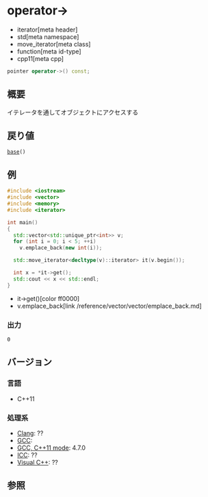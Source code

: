 # operator->
* iterator[meta header]
* std[meta namespace]
* move_iterator[meta class]
* function[meta id-type]
* cpp11[meta cpp]

```cpp
pointer operator->() const;
```

## 概要
イテレータを通してオブジェクトにアクセスする


## 戻り値
[`base`](/reference/iterator/move_iterator/base.md)`()`


## 例
```cpp example
#include <iostream>
#include <vector>
#include <memory>
#include <iterator>

int main()
{
  std::vector<std::unique_ptr<int>> v;
  for (int i = 0; i < 5; ++i)
    v.emplace_back(new int(i));

  std::move_iterator<decltype(v)::iterator> it(v.begin());

  int x = *it->get();
  std::cout << x << std::endl;
}
```
* it->get()[color ff0000]
* v.emplace_back[link /reference/vector/vector/emplace_back.md]


### 出力
```
0
```

## バージョン
### 言語
- C++11


### 処理系
- [Clang](/implementation.md#clang): ??
- [GCC](/implementation.md#gcc): 
- [GCC, C++11 mode](/implementation.md#gcc): 4.7.0
- [ICC](/implementation.md#icc): ??
- [Visual C++](/implementation.md#visual_cpp): ??


## 参照


